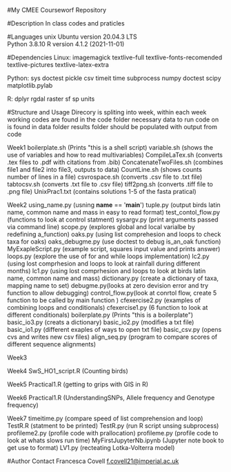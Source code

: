 #My CMEE Courseworf Repository

#Description 
In class codes and praticles 

#Languages
unix Ubuntu version 20.04.3 LTS\
Python 3.8.10
R version 4.1.2 (2021-11-01)
 
#Dependencies
Linux:
imagemagick
textlive-full
textlive-fonts-recomended
textlive-pictures
textlive-latex-extra

Python:
sys
doctest
pickle
csv
timeit
time
subprocess
numpy
doctest
scipy
matplotlib.pylab

R:
dplyr
rgdal
raster
sf
sp
units


#Structure and Usage
Direcory is spliting into week, within each week working codes are found in the code folder
necessary data to run code on is found in data folder
results folder should be populated with output from code

Week1
boilerplate.sh (Prints "this is a shell script)
variable.sh (shows the use of variables and how to read multivariables)
CompileLaTex.sh (converts .tex files to .pdf with citations from .bib)
ConcatenateTwoFiles.sh (combines file1 and file2 into file3, outputs to data)
CountLine.sh (shows counts number of lines in a file)
csvrospace.sh (converts .csv file to .txt file)
tabtocsv.sh (converts .txt file to .csv file)
tiff2png.sh (converts .tiff file to .png file)
UnixPrac1.txt (contains solutions 1-5 of the fasta pratical)

Week2
using_name.py (usning __name__ == '__main__')
tuple.py (output birds latin name, common name and mass in easy to read format)
test_contol_flow.py (functions to look at control statment)
sysargv.py (print arguments passed via command line)
scope.py (explores global and local varialbe by redefining a_function)
oaks.py (using list comprehesion and loops to check taxa for oaks)
oaks_debugme.py (use doctest to debug is_an_oak function)
MyExapleScript.py (example script, squares input value and prints answer)
loops.py (explore the use of for and while loops implementation)
lc2.py (using lost comprhesion and loops to look at rainfall during different months)
lc1.py (using lost comprhesion and loops to look at birds latin name, common name and mass)
dictionary.py (create a dictionary of taxa, mapping name to set)
debugme.py(looks at zero devision error and try function to allow debugging)
control_flow.py(look at conrtol flow, create 5 function to be called by main function )
cfexercise2.py (examples of combining loops and conditionals)
cfexercise1.py (6 function to look at different conditionals)
boilerplate.py (Prints "this is a boilerplate")
basic_io3.py (creats a dictionary)
basic_io2.py (modifies a txt file)
basic_io1.py (different exaples of ways to open txt file)
basic_csv.py (opens cvs and writes new csv files)
align_seq.py (program to compare scores of different sequence alignments)

Week3

Week4
SwS_HO1_script.R (Counting birds)

Week5
Practical1.R (getting to grips with GIS in R)

Week6
Practical1.R (UnderstandingSNPs, Allele frequency and Genotype frequency)

Week7
timeitime.py (compare speed of list comprehension and loop)
TestR.R (statment to be printed)
TestR.py (run R script unsing subprocess)
profileme2.py (profile code with prallocation)
profileme.py (profile code to look at whats slows run time)
MyFirstJupyterNb.ipynb (Jupyter note book to get use to format)
LV1.py (recteating Lotka-Volterra model)

#Author Contact
Francesca Covell
f.covell21@imperial.ac.uk
